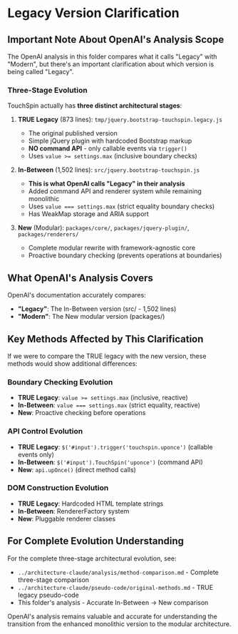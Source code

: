 # Legacy Version Clarification

## Important Note About OpenAI's Analysis Scope

The OpenAI analysis in this folder compares what it calls "Legacy" with "Modern", but there's an important clarification about which version is being called "Legacy".

### Three-Stage Evolution

TouchSpin actually has **three distinct architectural stages**:

1. **TRUE Legacy** (873 lines): `tmp/jquery.bootstrap-touchspin.legacy.js`
   - The original published version
   - Simple jQuery plugin with hardcoded Bootstrap markup
   - **NO command API** - only callable events via `trigger()`
   - Uses `value >= settings.max` (inclusive boundary checks)

2. **In-Between** (1,502 lines): `src/jquery.bootstrap-touchspin.js` 
   - **This is what OpenAI calls "Legacy" in their analysis**
   - Added command API and renderer system while remaining monolithic
   - Uses `value === settings.max` (strict equality boundary checks)
   - Has WeakMap storage and ARIA support

3. **New** (Modular): `packages/core/`, `packages/jquery-plugin/`, `packages/renderers/`
   - Complete modular rewrite with framework-agnostic core
   - Proactive boundary checking (prevents operations at boundaries)

## What OpenAI's Analysis Covers

OpenAI's documentation accurately compares:
- **"Legacy"**: The In-Between version (src/ - 1,502 lines)
- **"Modern"**: The New modular version (packages/)

## Key Methods Affected by This Clarification

If we were to compare the TRUE legacy with the new version, these methods would show additional differences:

### Boundary Checking Evolution
- **TRUE Legacy**: `value >= settings.max` (inclusive, reactive)
- **In-Between**: `value === settings.max` (strict equality, reactive)
- **New**: Proactive checking before operations

### API Control Evolution  
- **TRUE Legacy**: `$('#input').trigger('touchspin.uponce')` (callable events only)
- **In-Between**: `$('#input').TouchSpin('uponce')` (command API)
- **New**: `api.upOnce()` (direct method calls)

### DOM Construction Evolution
- **TRUE Legacy**: Hardcoded HTML template strings
- **In-Between**: RendererFactory system
- **New**: Pluggable renderer classes

## For Complete Evolution Understanding

For the complete three-stage architectural evolution, see:
- `../architecture-claude/analysis/method-comparison.md` - Complete three-stage comparison
- `../architecture-claude/pseudo-code/original-methods.md` - TRUE legacy pseudo-code
- This folder's analysis - Accurate In-Between → New comparison

OpenAI's analysis remains valuable and accurate for understanding the transition from the enhanced monolithic version to the modular architecture.